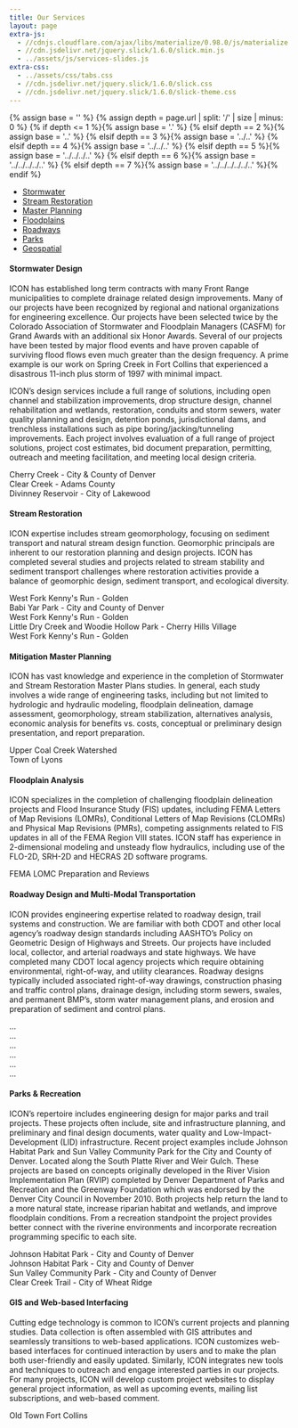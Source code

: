 ```yaml
---
title: Our Services
layout: page
extra-js:
  - //cdnjs.cloudflare.com/ajax/libs/materialize/0.98.0/js/materialize.min.js
  - //cdn.jsdelivr.net/jquery.slick/1.6.0/slick.min.js
  - ../assets/js/services-slides.js
extra-css:
  - ../assets/css/tabs.css
  - //cdn.jsdelivr.net/jquery.slick/1.6.0/slick.css
  - //cdn.jsdelivr.net/jquery.slick/1.6.0/slick-theme.css
---
```


{% assign base = '' %}
{% assign depth = page.url | split: '/' | size | minus: 0 %}
{% if    depth <= 1 %}{% assign base = '.' %}
{% elsif depth == 2 %}{% assign base = '..' %}
{% elsif depth == 3 %}{% assign base = '../..' %}
{% elsif depth == 4 %}{% assign base = '../../..' %}
{% elsif depth == 5 %}{% assign base = '../../../..' %}
{% elsif depth == 6 %}{% assign base = '../../../../..' %}
{% elsif depth == 7 %}{% assign base = '../../../../../..' %}{% endif %}

<div class="row">
  <div class="12u">
    <ul class="tabs">
      <li class="tab col"><a href="#stormwater-design">Stormwater</a></li>
      <li class="tab col"><a href="#stream-restoration">Stream Restoration</a></li>
      <li class="tab col"><a href="#mitigation-master-planning">Master Planning</a></li>
      <li class="tab col"><a href="#floodplain-analysis">Floodplains</a></li>
      <li class="tab col"><a href="#roadway-design-and-multi-modal-transportation">Roadways</a></li>
      <li class="tab col"><a href="#parks--recreation">Parks</a></li>
      <li class="tab col"><a href="#gis-and-web-based-interfacing">Geospatial</a></li>
    </ul>
  </div>

<div id="stormwater-design" class="col 12u">  

<h4>Stormwater Design</h4>

<p>ICON has established long term contracts with many Front Range municipalities to
complete drainage related design improvements. Many of our projects have been
recognized by regional and national organizations for engineering excellence.
Our projects have been selected twice by the Colorado Association of Stormwater
and Floodplain Managers (CASFM) for Grand Awards with an additional six Honor
Awards. Several of our projects have been tested by major flood events and have
proven capable of surviving flood flows even much greater than the design
frequency. A prime example is our work on Spring Creek in Fort Collins that
experienced a disastrous 11-inch plus storm of 1997 with minimal impact.</p>

<p>ICON’s design services include a full range of solutions, including open channel
and stabilization improvements, drop structure design, channel rehabilitation
and wetlands, restoration, conduits and storm sewers, water quality planning and
design, detention ponds, jurisdictional dams, and trenchless installations such
as pipe boring/jacking/tunneling improvements. Each project involves evaluation
of a full range of project solutions, project cost estimates, bid document
preparation, permitting, outreach and meeting facilitation, and meeting local
design criteria.</p>

<div class="row">
  <div class="8u -2u 12u$(small)">
    <div class="sd-slides">
      <div class="image fit slide">
        <img data-lazy="{{base}}/images/sd-cherry-creek.jpg">
        <div class="slide_caption">Cherry Creek - City & County of Denver</div>
      </div>
      <div class="image fit slide">
        <img data-lazy="{{base}}/images/sd-clear-creek.jpg">
        <div class="slide_caption">Clear Creek - Adams County</div>
      </div>
      <div class="image fit slide">
        <img data-lazy="{{base}}/images/sd-divinney.jpg">
        <div class="slide_caption">Divinney Reservoir - City of Lakewood</div>
      </div>
    </div>
  </div>
</div>
</div>
<div id="stream-restoration" class="col 12u">

<h4>Stream Restoration</h4>

<p>ICON expertise includes stream geomorphology, focusing on sediment transport and
natural stream design function.  Geomorphic principals are inherent to our
restoration planning and design projects.  ICON has completed several studies
and projects related to stream stability and sediment transport challenges where
restoration activities provide a balance of geomorphic design, sediment
transport, and ecological diversity.</p>

<div class="row">
  <div class="8u -2u 12u$(small)">
    <div class="sr-slides">
      <div class="image fit slide">
        <img data-lazy="{{base}}/images/sr-kennys-1.jpg">
        <div class="slide_caption">West Fork Kenny's Run - Golden</div>
      </div>
      <div class="image fit slide">
        <img data-lazy="{{base}}/images/sr-babiyar.jpg">
        <div class="slide_caption">Babi Yar Park - City and County of Denver</div>
      </div>
      <div class="image fit slide">
        <img data-lazy="{{base}}/images/sr-kennys-2.jpg">
        <div class="slide_caption">West Fork Kenny's Run - Golden</div>
      </div>
      <div class="image fit slide">
        <img data-lazy="{{base}}/images/sr-woodie.jpg">
        <div class="slide_caption">Little Dry Creek and Woodie Hollow Park - Cherry Hills Village</div>
      </div>
      <div class="image fit slide">
        <img data-lazy="{{base}}/images/sr-kennys-3.jpg">
        <div class="slide_caption">West Fork Kenny's Run - Golden</div>
      </div>
    </div>
  </div>
</div>
</div>
<div id="mitigation-master-planning" class="col 12u">

<h4>Mitigation Master Planning</h4>

<p>ICON has vast knowledge and experience in the completion of Stormwater and
Stream Restoration Master Plans studies. In general, each study involves a wide
range of engineering tasks, including but not limited to hydrologic and
hydraulic modeling, floodplain delineation, damage assessment, geomorphology,
stream stabilization, alternatives analysis, economic analysis for benefits vs.
costs, conceptual or preliminary design presentation, and report preparation.</p>

<div class="row">
  <div class="8u -2u 12u$(small)">
    <div class="mp-slides">
      <div class="image fit slide">
        <img data-lazy="{{base}}/images/mp-coalcreek.jpg">
        <div class="slide_caption">Upper Coal Creek Watershed</div>
      </div>
      <div class="image fit slide">
        <img data-lazy="{{base}}/images/mp-lyons.jpg">
        <div class="slide_caption">Town of Lyons</div>
      </div>
    </div>
  </div>
</div>
</div>
<div id="floodplain-analysis" class="col 12u">

<h4>Floodplain Analysis</h4>

<p>ICON specializes in the completion of challenging floodplain delineation
projects and Flood Insurance Study (FIS) updates, including FEMA Letters of Map
Revisions (LOMRs), Conditional Letters of Map Revisions (CLOMRs) and Physical
Map Revisions (PMRs), competing assignments related to FIS updates in all of the
FEMA Region VIII states. ICON staff has experience in 2-dimensional modeling and
unsteady flow hydraulics, including use of the FLO-2D, SRH-2D and HECRAS 2D
software programs.</p>

<div class="row">
  <div class="8u -2u 12u$(small)">
    <div class="fa-slides">
      <div class="image fit slide">
        <img data-lazy="{{base}}/images/fa-panel.jpg">
        <div class="slide_caption">FEMA LOMC Preparation and Reviews</div>
      </div>
    </div>
  </div>
</div>
</div>
<div id="roadway-design-and-multi-modal-transportation" class="col 12u">

<h4>Roadway Design and Multi-Modal Transportation</h4>

<p>ICON provides engineering expertise related to roadway design, trail systems and
construction. We are familiar with both CDOT and other local agency’s roadway
design standards including AASHTO’s Policy on Geometric Design of Highways and
Streets. Our projects have included local, collector, and arterial roadways and
state highways. We have completed many CDOT local agency projects which require
obtaining environmental, right-of-way, and utility clearances. Roadway designs
typically included associated right-of-way drawings, construction phasing and
traffic control plans, drainage design, including storm sewers, swales, and
permanent BMP’s, storm water management plans, and erosion and preparation of
sediment and control plans.</p>

<div class="row">
  <div class="8u -2u 12u$(small)">
    <div class="rd-slides">
      <div class="image fit slide">
        <img data-lazy="{{base}}/images/rd-1.jpg">
        <div class="slide_caption">...</div>
      </div>
      <div class="image fit slide">
        <img data-lazy="{{base}}/images/rd-2.jpg">
        <div class="slide_caption">...</div>
      </div>
      <div class="image fit slide">
        <img data-lazy="{{base}}/images/rd-3.jpg">
        <div class="slide_caption">...</div>
      </div>
      <div class="image fit slide">
        <img data-lazy="{{base}}/images/rd-4.jpg">
        <div class="slide_caption">...</div>
      </div>
      <div class="image fit slide">
        <img data-lazy="{{base}}/images/rd-5.jpg">
        <div class="slide_caption">...</div>
      </div>
      <div class="image fit slide">
        <img data-lazy="{{base}}/images/rd-dahlia.jpg">
        <div class="slide_caption">...</div>
      </div>
    </div>
  </div>
</div>
</div>
<div id="parks--recreation" class="col 12u">


<h4>Parks & Recreation</h4>

<p>ICON’s repertoire includes engineering design for major parks and trail
projects.  These projects often include, site and infrastructure planning, and
preliminary and final design documents, water quality and Low-Impact-Development
(LID) infrastructure.  Recent project examples include Johnson Habitat Park and
Sun Valley Community Park for the City and County of Denver.  Located along the
South Platte River and Weir Gulch. These projects are based on concepts
originally developed in the River Vision Implementation Plan (RVIP) completed by
Denver Department of Parks and Recreation and the Greenway Foundation which was
endorsed by the Denver City Council in November 2010. Both projects help return
the land to a more natural state, increase riparian habitat and wetlands, and
improve floodplain conditions. From a recreation standpoint the project provides
better connect with the riverine environments and incorporate recreation
programming specific to each site.</p>

<div class="row">
  <div class="8u -2u 12u$(small)">
    <div class="pr-slides">
      <div class="image fit slide">
        <img data-lazy="{{base}}/images/pr-1.jpg">
        <div class="slide_caption">Johnson Habitat Park - City and County of Denver</div>
      </div>
      <div class="image fit slide">
        <img data-lazy="{{base}}/images/pr-2.jpg">
        <div class="slide_caption">Johnson Habitat Park - City and County of Denver</div>
      </div>
      <div class="image fit slide">
        <img data-lazy="{{base}}/images/pr-3.jpg">
        <div class="slide_caption">Sun Valley Community Park - City and County of Denver</div>
      </div>
      <div class="image fit slide">
        <img data-lazy="{{base}}/images/pr-4.jpg">
        <div class="slide_caption">Clear Creek Trail - City of Wheat Ridge</div>
      </div>
    </div>
  </div>
</div>
</div>
<div id="gis-and-web-based-interfacing" class="col 12u">


<h4>GIS and Web-based Interfacing</h4>

<p>Cutting edge technology is common to ICON’s current projects and planning
studies. Data collection is often assembled with GIS attributes and seamlessly
transitions to web-based applications. ICON customizes web-based interfaces for
continued interaction by users and to make the plan both user-friendly and
easily updated. Similarly, ICON integrates new tools and techniques to outreach
and engage interested parties in our projects. For many projects, ICON will
develop custom project websites to display general project information, as well
as upcoming events, mailing list subscriptions, and web-based comment.</p>

<div class="row">
  <div class="8u -2u 12u$(small)">
    <div class="gis-slides">
      <div class="image fit slide">
        <img data-lazy="{{base}}/images/gis-oldtown.jpg">
        <div class="slide_caption">Old Town Fort Collins</div>
      </div>
      </div>
    </div>
  </div>
</div>
</div>
